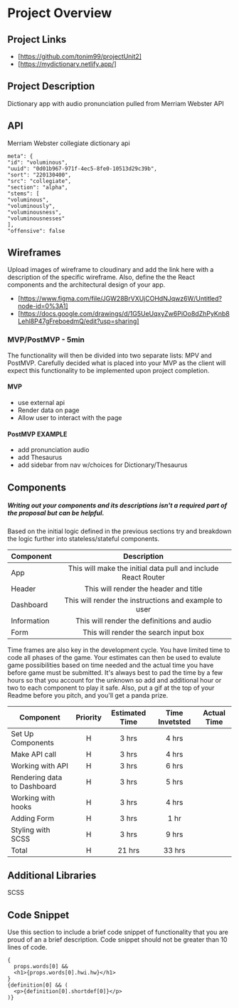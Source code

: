 # Project Overview

## Project Links

- [https://github.com/tonim99/projectUnit2]
- [https://mydictionary.netlify.app/]

## Project Description

Dictionary app with audio pronunciation pulled from Merriam Webster API

## API

Merriam Webster collegiate dictionary api


```
meta": {
"id": "voluminous",
"uuid": "0d01b967-971f-4ec5-8fe0-10513d29c39b",
"sort": "220130400",
"src": "collegiate",
"section": "alpha",
"stems": [
"voluminous",
"voluminously",
"voluminousness",
"voluminousnesses"
],
"offensive": false
```


## Wireframes

Upload images of wireframe to cloudinary and add the link here with a description of the specific wireframe. Also, define the the React components and the architectural design of your app.

- [https://www.figma.com/file/JGW28BrVXUjCOHdNJqwz6W/Untitled?node-id=0%3A1]
- [https://docs.google.com/drawings/d/1G5UeUqxyZw6PiOo8dZhPyKnb8Lehl8P47gFreboedmQ/edit?usp=sharing]


### MVP/PostMVP - 5min

The functionality will then be divided into two separate lists: MPV and PostMVP.  Carefully decided what is placed into your MVP as the client will expect this functionality to be implemented upon project completion.  

#### MVP
- use external api 
- Render data on page 
- Allow user to interact with the page

#### PostMVP EXAMPLE

- add pronunciation audio
- add Thesaurus
- add sidebar from nav w/choices for Dictionary/Thesaurus 

## Components
##### Writing out your components and its descriptions isn't a required part of the proposal but can be helpful.

Based on the initial logic defined in the previous sections try and breakdown the logic further into stateless/stateful components. 

| Component | Description | 
| --- | :---: |  
| App | This will make the initial data pull and include React Router| 
| Header | This will render the header and title | 
| Dashboard | This will render the instructions and example to user |
| Information | This will render the definitions and audio | 
| Form | This will render the search input box | 


Time frames are also key in the development cycle.  You have limited time to code all phases of the game.  Your estimates can then be used to evalute game possibilities based on time needed and the actual time you have before game must be submitted. It's always best to pad the time by a few hours so that you account for the unknown so add and additional hour or two to each component to play it safe. Also, put a gif at the top of your Readme before you pitch, and you'll get a panda prize.

| Component | Priority | Estimated Time | Time Invetsted | Actual Time |
| --- | :---: |  :---: | :---: | :---: |
| Set Up Components | H | 3 hrs |4 hrs | |
| Make API call | H | 3 hrs |4 hrs | |
| Working with API | H | 3 hrs | 6 hrs| |
| Rendering data to Dashboard| H | 3 hrs | 5 hrs | |
| Working with hooks | H | 3 hrs | 4 hrs | |
| Adding Form | H | 3 hrs | 1 hr | |
| Styling with SCSS | H | 3 hrs | 9 hrs |
| Total | H | 21 hrs| 33 hrs | |

## Additional Libraries
 SCSS  

## Code Snippet

Use this section to include a brief code snippet of functionality that you are proud of an a brief description.  Code snippet should not be greater than 10 lines of code. 

```
{
  props.words[0] &&
  <h1>{props.words[0].hwi.hw}</h1>
}
{definition[0] && (
  <p>{definition[0].shortdef[0]}</p>
)}
```
